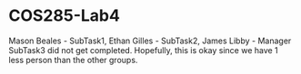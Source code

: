 # COS285-Lab4
Mason Beales - SubTask1, Ethan Gilles - SubTask2, James Libby - Manager  
SubTask3 did not get completed. Hopefully, this is okay since we have 1 less person than the other groups.
